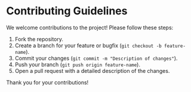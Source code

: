# Contributing Guidelines

We welcome contributions to the project! Please follow these steps:

1. Fork the repository.
2. Create a branch for your feature or bugfix (`git checkout -b feature-name`).
3. Commit your changes (`git commit -m "Description of changes"`).
4. Push your branch (`git push origin feature-name`).
5. Open a pull request with a detailed description of the changes.

Thank you for your contributions!
